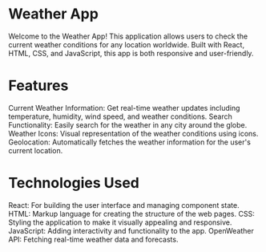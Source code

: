 # Weather App
Welcome to the Weather App! This application allows users to check the current weather conditions for any location worldwide. Built with React, HTML, CSS, and JavaScript, this app is both responsive and user-friendly.

# Features
Current Weather Information: Get real-time weather updates including temperature, humidity, wind speed, and weather conditions.
Search Functionality: Easily search for the weather in any city around the globe.
Weather Icons: Visual representation of the weather conditions using icons.
Geolocation: Automatically fetches the weather information for the user's current location.

# Technologies Used
React: For building the user interface and managing component state.
HTML: Markup language for creating the structure of the web pages.
CSS: Styling the application to make it visually appealing and responsive.
JavaScript: Adding interactivity and functionality to the app.
OpenWeather API: Fetching real-time weather data and forecasts.
